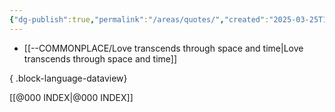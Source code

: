 ```yaml
---
{"dg-publish":true,"permalink":"/areas/quotes/","created":"2025-03-25T19:02:53.416+08:00","updated":"2025-03-25T19:11:46.932+08:00"}
---
```



- [[--COMMONPLACE/Love transcends through space and time\|Love transcends through space and time]]

{ .block-language-dataview}



[[@000 INDEX\|@000 INDEX]]
